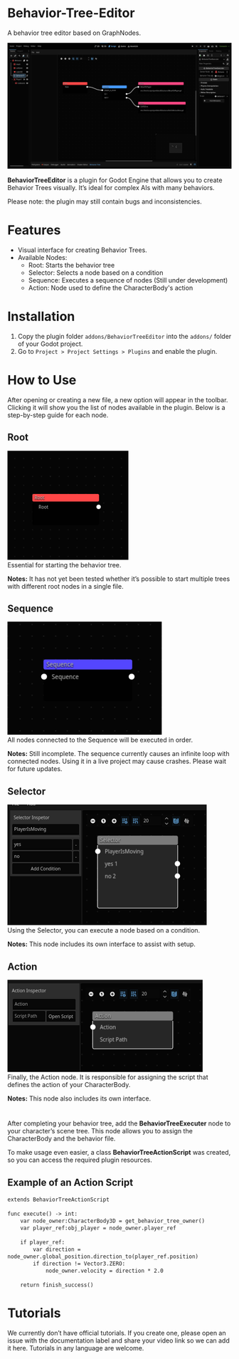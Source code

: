 # Behavior-Tree-Editor
A behavior tree editor based on GraphNodes.

![alt text](docs/images/01.png)

**BehaviorTreeEditor** is a plugin for Godot Engine that allows you to create Behavior Trees visually. It’s ideal for complex AIs with many behaviors.

Please note: the plugin may still contain bugs and inconsistencies.

# Features
- Visual interface for creating Behavior Trees.
- Available Nodes:
    - Root: Starts the behavior tree
    - Selector: Selects a node based on a condition
    - Sequence: Executes a sequence of nodes (Still under development)
    - Action: Node used to define the CharacterBody's action

# Installation

1. Copy the plugin folder `addons/BehaviorTreeEditor` into the `addons/` folder of your Godot project.
2. Go to `Project > Project Settings > Plugins` and enable the plugin.

# How to Use

After opening or creating a new file, a new option will appear in the toolbar. Clicking it will show you the list of nodes available in the plugin. Below is a step-by-step guide for each node.

## Root
![alt text](docs/images/nodes/root_node.png)  
Essential for starting the behavior tree.

**Notes:** It has not yet been tested whether it’s possible to start multiple trees with different root nodes in a single file.

## Sequence
![alt text](docs/images/nodes/sequence_node.png)  
All nodes connected to the Sequence will be executed in order.

**Notes:** Still incomplete. The sequence currently causes an infinite loop with connected nodes. Using it in a live project may cause crashes. Please wait for future updates.

## Selector
![alt text](docs/images/nodes/selector_node_interface.png)  
Using the Selector, you can execute a node based on a condition.

**Notes:** This node includes its own interface to assist with setup.

## Action
![alt text](docs/images/nodes/action_node.png)  
Finally, the Action node. It is responsible for assigning the script that defines the action of your CharacterBody.

**Notes:** This node also includes its own interface.

#

After completing your behavior tree, add the **BehaviorTreeExecuter** node to your character’s scene tree. This node allows you to assign the CharacterBody and the behavior file.

To make usage even easier, a class **BehaviorTreeActionScript** was created, so you can access the required plugin resources.

## Example of an Action Script
```gdscript
extends BehaviorTreeActionScript

func execute() -> int:
	var node_owner:CharacterBody3D = get_behavior_tree_owner()
	var player_ref:obj_player = node_owner.player_ref
	
	if player_ref:
		var direction = node_owner.global_position.direction_to(player_ref.position)
		if direction != Vector3.ZERO:
			node_owner.velocity = direction * 2.0
		
	return finish_success()
```

# Tutorials

We currently don’t have official tutorials. If you create one, please open an issue with the documentation label and share your video link so we can add it here. Tutorials in any language are welcome.